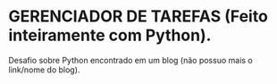 # GERENCIADOR DE TAREFAS (Feito inteiramente com Python).

Desafio sobre Python encontrado em um blog (não possuo mais o link/nome do blog).
